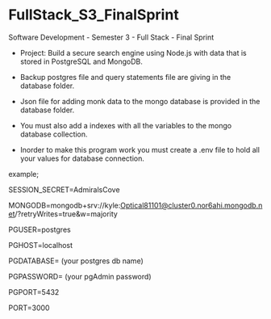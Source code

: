 # FullStack_S3_FinalSprint

Software Development - Semester 3 - Full Stack - Final Sprint

- Project: Build a secure search engine using Node.js with data that is stored in PostgreSQL and MongoDB.
- Backup postgres file and query statements file are giving in the database folder.
- Json file for adding monk data to the mongo database is provided in the database folder.
- You must also add a indexes with all the variables to the mongo database collection.

- Inorder to make this program work you must create a .env file to hold all your values for database connection.

example;

SESSION_SECRET=AdmiralsCove

MONGODB=mongodb+srv://kyle:Optical81101@cluster0.nor6ahi.mongodb.net/?retryWrites=true&w=majority

PGUSER=postgres

PGHOST=localhost

PGDATABASE= (your postgres db name)

PGPASSWORD= (your pgAdmin password)

PGPORT=5432

PORT=3000

